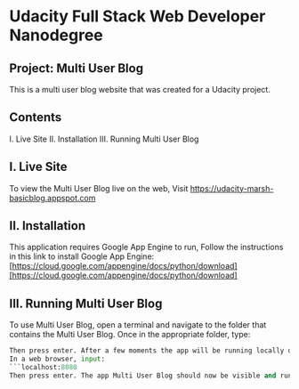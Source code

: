 # Udacity Full Stack Web Developer Nanodegree

## Project: Multi User Blog

This is a multi user blog website that was created for a Udacity project.

## Contents

I.		Live Site
II.		Installation
III.	Running Multi User Blog

## I.	Live Site

To view the Multi User Blog live on the web, Visit <https://udacity-marsh-basicblog.appspot.com>

## II.	Installation

This application requires Google App Engine to run, Follow the instructions in this link to install Google App Engine: [https://cloud.google.com/appengine/docs/python/download][https://cloud.google.com/appengine/docs/python/download]

## III.	Running Multi User Blog

To use Multi User Blog, open a terminal and navigate to the folder that contains the Multi User Blog. Once in the appropriate folder, type:
```dev_appserver.py .
Then press enter. After a few moments the app will be running locally on your machine.
In a web browser, input:
```localhost:8080
Then press enter. The app Multi User Blog should now be visible and running within the browser.

